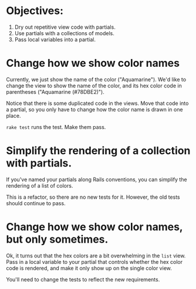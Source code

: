 # Objectives:

1. Dry out repetitive view code with partials.
2. Use partials with a collections of models.
3. Pass local variables into a partial.

# Change how we show color names

Currently, we just show the name of the color ("Aquamarine"). We'd like to
change the view to show the name of the color, and its hex color code in parentheses
("Aquamarine (#78DBE2)").

Notice that there is some duplicated code in the views. Move that code into
a partial, so you only have to change how the color name is drawn in one place.

`rake test` runs the test. Make them pass.

# Simplify the rendering of a collection with partials.

If you've named your partials along Rails conventions, you can simplify the rendering of
a list of colors.

This is a refactor, so there are no new tests for it. However, the old tests should
continue to pass.

# Change how we show color names, but only sometimes.

Ok, it turns out that the hex colors are a bit overwhelming in the `list` view.
Pass in a local variable to your partial that controls whether the hex color code
is rendered, and make it only show up on the single color view.

You'll need to change the tests to reflect the new requirements.